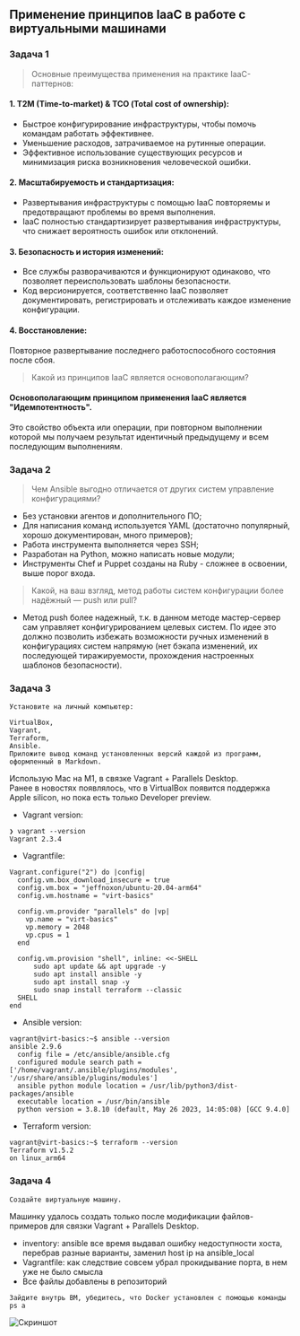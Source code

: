 ## Применение принципов IaaC в работе с виртуальными машинами

### Задача 1

> Основные преимущества применения на практике IaaC-паттернов:  
#### 1. T2M (Time-to-market) & ТСО (Total cost of ownership):   
* Быстрое конфигурирование инфраструктуры, чтобы помочь командам работать эффективнее.
* Уменьшение расходов, затрачиваемое на рутинные операции.
* Эффективное использование существующих ресурсов и минимизация риска возникновения человеческой ошибки.
#### 2. Масштабируемость и стандартизация:
* Развертывания инфраструктуры с помощью IaaC повторяемы и предотвращают проблемы во время выполнения.
* IaaC полностью стандартизирует развертывания инфраструктуры, что снижает вероятность ошибок или отклонений.
#### 3. Безопасность и история изменений:
* Все службы разворачиваются и функционируют одинаково, что позволяет переиспользовать шаблоны безопасности.
* Код версионируется, соответственно IaaC позволяет документировать, регистрировать и отслеживать каждое изменение конфигурации.
#### 4. Восстановление:
Повторное развертывание последнего работоспособного состояния после сбоя.

> Какой из принципов IaaC является основополагающим?
#### Основополагающим принципом применения IaaC является "Идемпотентность".
Это свойство объекта или операции, при повторном выполнении которой мы получаем результат идентичный предыдущему и всем последующим выполнениям.

### Задача 2

> Чем Ansible выгодно отличается от других систем управление конфигурациями?
* Без установки агентов и дополнительного ПO;
* Для написания команд используется YAML (достаточно популярный, хорошо документирован, много примеров);
* Работа инструмента выполняется через SSH;
* Разработан на Python, можно написать новые модули;  
* Инструменты Chef и Puppet созданы на Ruby - сложнее в освоении, выше порог входа.
> Какой, на ваш взгляд, метод работы систем конфигурации более надёжный — push или pull?
* Метод push более надежный, т.к. в данном методе мастер-сервер сам управляет конфигурированием целевых систем. По идее это должно позволить избежать возможности ручных изменений в конфигурациях систем напрямую (нет бэкапа изменений, их последующей тиражируемости, прохождения настроенных шаблонов безопасности).

### Задача 3
```text
Установите на личный компьютер:

VirtualBox,
Vagrant,
Terraform,
Ansible.
Приложите вывод команд установленных версий каждой из программ, оформленный в Markdown.
```
Использую Mac на M1, в связке Vagrant + Parallels Desktop.  
Ранее в новостях появлялось, что в VirtualBox появится поддержка Apple silicon, но пока есть только Developer preview.
* Vagrant version:
```text
❯ vagrant --version
Vagrant 2.3.4
```
* Vagrantfile:
```text
Vagrant.configure("2") do |config|
  config.vm.box_download_insecure = true
  config.vm.box = "jeffnoxon/ubuntu-20.04-arm64"
  config.vm.hostname = "virt-basics"

  config.vm.provider "parallels" do |vp|
    vp.name = "virt-basics"
    vp.memory = 2048
    vp.cpus = 1
  end

  config.vm.provision "shell", inline: <<-SHELL
      sudo apt update && apt upgrade -y
      sudo apt install ansible -y
      sudo apt install snap -y
      sudo snap install terraform --classic
  SHELL
end
```
* Ansible version:
```text
vagrant@virt-basics:~$ ansible --version
ansible 2.9.6
  config file = /etc/ansible/ansible.cfg
  configured module search path = ['/home/vagrant/.ansible/plugins/modules', '/usr/share/ansible/plugins/modules']
  ansible python module location = /usr/lib/python3/dist-packages/ansible
  executable location = /usr/bin/ansible
  python version = 3.8.10 (default, May 26 2023, 14:05:08) [GCC 9.4.0]
```
* Terraform version:
```text
vagrant@virt-basics:~$ terraform --version
Terraform v1.5.2
on linux_arm64
```

### Задача 4

```text
Создайте виртуальную машину.
```
Машинку удалось создать только после модификации файлов-примеров для связки Vagrant + Parallels Desktop.
* inventory: ansible все время выдавал ошибку недоступности хоста, перебрав разные варианты, заменил host ip на ansible_local
* Vagrantfile: как следствие совсем убрал прокидывание порта, в нем уже не было смысла
* Все файлы добавлены в репозиторий
```text
Зайдите внутрь ВМ, убедитесь, что Docker установлен с помощью команды ps a
```
![Скриншот](https://github.com/aleksey-raevich/devops-netology/blob/master/virt-homeworks/05-virt-02-iaac/lab_05-virt-02-iaac_img1.png)